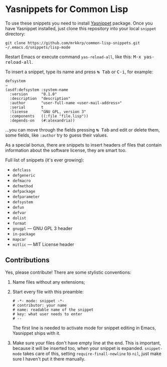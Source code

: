 # Yasnippets for Common Lisp

To use these snippets you need to install
[Yasnippet](https://github.com/capitaomorte/yasnippet) package. Once you
have Yasnippet installed, just clone this repository into your local
`snippet` directory:

```
git clone https://github.com/mrkkrp/common-lisp-snippets.git ~/.emacs.d/snippets/lisp-mode
```

Restart Emacs or execute command `yas-reload-all`, like this: <kbd>M-x
yas-reload-all</kbd>.

To insert a snippet, type its name and press <kbd>↹ Tab</kbd> or
<kbd>C-i</kbd>, for example:

```common-lisp
defsystem
⇒
(asdf:defsystem :system-name
  :version      "0.1.0"
  :description  "description"
  :author       "user-full-name <user-mail-address>"
  :serial       t
  :license      "GNU GPL, version 3"
  :components   ((:file "file.lisp"))
  :depends-on   (#:alexandria))

```

…you can move through the fields pressing <kbd>↹ Tab</kbd> and edit or
delete them, some fields, like `:author` try to guess their values.

As a special bonus, there are snippets to insert headers of files that
contain information about the software license, they are smart too.

Full list of snippets (it's ever growing):

* `defclass`
* `defgeneric`
* `defmacro`
* `defmethod`
* `defpackage`
* `defparameter`
* `defsystem`
* `defun`
* `defvar`
* `dolist`
* `format`
* `gnugpl` — GNU GPL 3 header
* `in-package`
* `mapcar`
* `mitlic` — MIT License header

## Contributions

Yes, please contribute! There are some stylistic conventions:

1. Name files without any extensions;

2. Start every file with this preamble:

   ```
   # -*- mode: snippet -*-
   # contributor: your name
   # name: readable name of the snippet
   # key: what user needs to enter
   # --
   ```

   The first line is needed to activate mode for snippet editing in Emacs,
   Yasnippet ships with it.

3. Make sure your files don't have empty line at the end. This is important,
   because it will be inserted too, when your snippet is
   expanded. `snippet-mode` takes care of this, setting
   `require-finall-newline` to `nil`, just make sure I haven't put it there
   manually.
